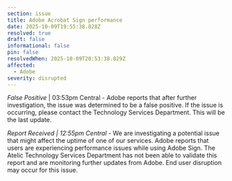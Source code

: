 ```yaml
---
section: issue
title: Adobe Acrobat Sign performance
date: 2025-10-09T19:55:38.828Z
resolved: true
draft: false
informational: false
pin: false
resolvedWhen: 2025-10-09T20:53:38.829Z
affected:
  - Adobe
severity: disrupted
---
```

*False Positive* | 03:53pm Central - Adobe reports that after further investigation, the issue was determined to be a false positive. If the issue is occurring, please contact the Technology Services Department. This will be the last update.

*Report Received | 12:55pm Central* - We are investigating a potential issue that might affect the uptime of one of our services. Adobe reports that users are experiencing performance issues while using Adobe Sign. The Atelic Technology Services Department has not been able to validate this report and are monitoring further updates from Adobe. End user disruption may occur for this issue.